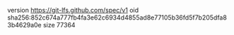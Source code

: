 version https://git-lfs.github.com/spec/v1
oid sha256:852c674a777fb4fa3e62c6934d4855ad8e77105b36fd5f7b205dfa83b4629a0e
size 77364
